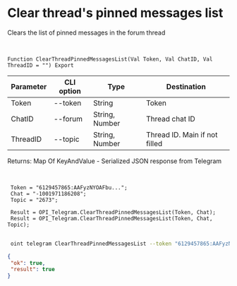 ﻿---
sidebar_position: 10
---

# Clear thread's pinned messages list
 Clears the list of pinned messages in the forum thread


<br/>


`Function ClearThreadPinnedMessagesList(Val Token, Val ChatID, Val ThreadID = "") Export`

 | Parameter | CLI option | Type | Destination |
 |-|-|-|-|
 | Token | --token | String | Token |
 | ChatID | --forum | String, Number | Thread chat ID |
 | ThreadID | --topic | String, Number | Thread ID. Main if not filled |

 
 Returns: Map Of KeyAndValue - Serialized JSON response from Telegram

<br/>




```bsl title="Code example"
 Token = "6129457865:AAFyzNYOAFbu...";
 Chat = "-1001971186208";
 Topic = "2673";
 
 Result = OPI_Telegram.ClearThreadPinnedMessagesList(Token, Chat);
 Result = OPI_Telegram.ClearThreadPinnedMessagesList(Token, Chat, Topic);
```
	


```sh title="CLI command example"
 
 oint telegram ClearThreadPinnedMessagesList --token "6129457865:AAFyzNYOAFbu..." --forum %forum% --topic %topic%

```

```json title="Result"
{
 "ok": true,
 "result": true
}
```
